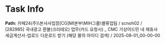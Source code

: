 # Task Info

**Path:** 카페24(주)\본사사업장\[CG]MI본부\MIH그룹\밸류업팀 / scnoh02 / [282985] 국내광고 환불(크리테오) 업무(카드 요청시) _ CMC 가상어드민 내 제휴사세금계산서-업로드 다운로드 받기 (해당 몰의 아이디 검색) / 2025-08-01_00-00-00

